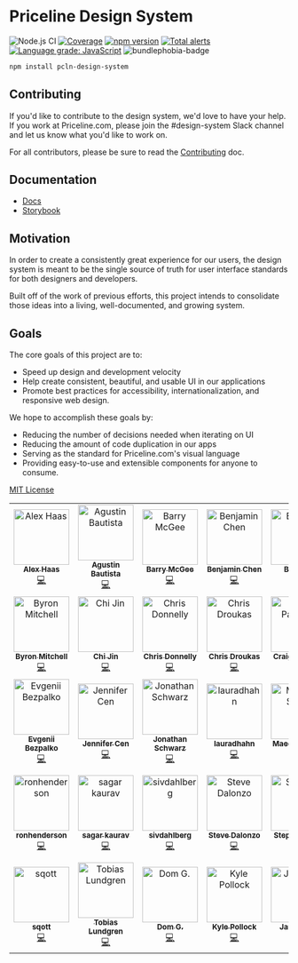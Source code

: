# Priceline Design System

![Node.js CI](https://github.com/priceline/design-system/workflows/Node.js%20CI/badge.svg)
[![Coverage][coverage-badge]][coverage]
[![npm version][npm version]][npm version]
[![Total alerts](https://img.shields.io/lgtm/alerts/g/priceline/design-system.svg?logo=lgtm&logoWidth=18)](https://lgtm.com/projects/g/priceline/design-system/alerts/)
[![Language grade: JavaScript](https://img.shields.io/lgtm/grade/javascript/g/priceline/design-system.svg?logo=lgtm&logoWidth=18)](https://lgtm.com/projects/g/priceline/design-system/context:javascript)
![bundlephobia-badge]

```sh
npm install pcln-design-system
```

## Contributing

If you'd like to contribute to the design system, we'd love to have your help. If you work at Priceline.com, please join the #design-system Slack channel and let us know what you'd like to work on.

For all contributors, please be sure to read the [Contributing](CONTRIBUTING.md) doc.

## Documentation

- [Docs][site]
- [Storybook][storybook]

## Motivation

In order to create a consistently great experience for our users, the design system is meant to be the single source of truth for user interface standards for both designers and developers.

Built off of the work of previous efforts, this project intends to consolidate those ideas into a living, well-documented, and growing system.

## Goals

The core goals of this project are to:

- Speed up design and development velocity
- Help create consistent, beautiful, and usable UI in our applications
- Promote best practices for accessibility, internationalization, and
  responsive web design.

We hope to accomplish these goals by:

- Reducing the number of decisions needed when iterating on UI
- Reducing the amount of code duplication in our apps
- Serving as the standard for Priceline.com's visual language
- Providing easy-to-use and extensible components for anyone to consume.

[MIT License](LICENSE.md)

<!-- ALL-CONTRIBUTORS-LIST:START - Do not remove or modify this section -->
<!-- prettier-ignore-start -->
<!-- markdownlint-disable -->
<table>
  <tr>
    <td align="center"><a href="https://github.com/haasalex16"><img src="https://avatars3.githubusercontent.com/u/10518812?v=4" width="100px;" alt="Alex Haas"/><br /><sub><b>Alex Haas</b></sub></a><br /><a href="https://github.com/Priceline/design-system/commits?author=haasalex16" title="Code">💻</a></td>
    <td align="center"><a href="http://www.agustinbautista.com/"><img src="https://avatars0.githubusercontent.com/u/5533800?v=4" width="100px;" alt="Agustin Bautista"/><br /><sub><b>Agustin Bautista</b></sub></a><br /><a href="https://github.com/Priceline/design-system/commits?author=abautist" title="Code">💻</a></td>
    <td align="center"><a href="http://www.barrymcgee.co.uk"><img src="https://avatars0.githubusercontent.com/u/505570?v=4" width="100px;" alt="Barry McGee"/><br /><sub><b>Barry McGee</b></sub></a><br /><a href="https://github.com/Priceline/design-system/commits?author=barrymcgee" title="Code">💻</a></td>
    <td align="center"><a href="https://linkedin.com/in/benicheni"><img src="https://avatars2.githubusercontent.com/u/6441326?v=4" width="100px;" alt="Benjamin Chen"/><br /><sub><b>Benjamin Chen</b></sub></a><br /><a href="https://github.com/Priceline/design-system/commits?author=BeniCheni" title="Code">💻</a></td>
    <td align="center"><a href="https://github.com/bertya"><img src="https://avatars3.githubusercontent.com/u/9540294?v=4" width="100px;" alt="Bing Bai"/><br /><sub><b>Bing Bai</b></sub></a><br /><a href="https://github.com/Priceline/design-system/commits?author=bertya" title="Code">💻</a></td>
    <td align="center"><a href="https://jxnblk.com"><img src="https://avatars2.githubusercontent.com/u/3451712?v=4" width="100px;" alt="Brent Jackson"/><br /><sub><b>Brent Jackson</b></sub></a><br /><a href="https://github.com/Priceline/design-system/commits?author=jxnblk" title="Code">💻</a></td>
    <td align="center"><a href="https://github.com/broox9"><img src="https://avatars1.githubusercontent.com/u/370264?v=4" width="100px;" alt="Brookes Stephens"/><br /><sub><b>Brookes Stephens</b></sub></a><br /><a href="https://github.com/Priceline/design-system/commits?author=broox9" title="Code">💻</a></td>
  </tr>
  <tr>
    <td align="center"><a href="https://github.com/byrekt"><img src="https://avatars2.githubusercontent.com/u/1385339?v=4" width="100px;" alt="Byron Mitchell"/><br /><sub><b>Byron Mitchell</b></sub></a><br /><a href="https://github.com/Priceline/design-system/commits?author=byrekt" title="Code">💻</a></td>
    <td align="center"><a href="https://github.com/jinchi2013"><img src="https://avatars0.githubusercontent.com/u/15325954?v=4" width="100px;" alt="Chi Jin"/><br /><sub><b>Chi Jin</b></sub></a><br /><a href="https://github.com/Priceline/design-system/commits?author=jinchi2013" title="Code">💻</a></td>
    <td align="center"><a href="https://github.com/donnobot"><img src="https://avatars2.githubusercontent.com/u/1270178?v=4" width="100px;" alt="Chris Donnelly"/><br /><sub><b>Chris Donnelly</b></sub></a><br /><a href="https://github.com/Priceline/design-system/commits?author=donnobot" title="Code">💻</a></td>
    <td align="center"><a href="http://chrisdroukas.com"><img src="https://avatars0.githubusercontent.com/u/1759514?v=4" width="100px;" alt="Chris Droukas"/><br /><sub><b>Chris Droukas</b></sub></a><br /><a href="https://github.com/Priceline/design-system/commits?author=chrisdroukas" title="Code">💻</a></td>
    <td align="center"><a href="https://unscsprt.github.com"><img src="https://avatars1.githubusercontent.com/u/3260642?v=4" width="100px;" alt="Craig Palermo"/><br /><sub><b>Craig Palermo</b></sub></a><br /><a href="https://github.com/Priceline/design-system/commits?author=unscsprt" title="Code">💻</a></td>
    <td align="center"><a href="https://github.com/daljeetk"><img src="https://avatars3.githubusercontent.com/u/32394093?v=4" width="100px;" alt="daljeetk"/><br /><sub><b>daljeetk</b></sub></a><br /><a href="https://github.com/Priceline/design-system/commits?author=daljeetk" title="Code">💻</a></td>
    <td align="center"><a href="http://evanpipta.com"><img src="https://avatars3.githubusercontent.com/u/9023427?v=4" width="100px;" alt="Evan Pipta"/><br /><sub><b>Evan Pipta</b></sub></a><br /><a href="https://github.com/Priceline/design-system/commits?author=747823" title="Code">💻</a></td>
  </tr>
  <tr>
    <td align="center"><a href="https://github.com/Degron"><img src="https://avatars0.githubusercontent.com/u/14366048?v=4" width="100px;" alt="Evgenii Bezpalko"/><br /><sub><b>Evgenii Bezpalko</b></sub></a><br /><a href="https://github.com/Priceline/design-system/commits?author=Degron" title="Code">💻</a></td>
    <td align="center"><a href="https://github.com/cenjennifer"><img src="https://avatars3.githubusercontent.com/u/6467349?v=4" width="100px;" alt="Jennifer Cen"/><br /><sub><b>Jennifer Cen</b></sub></a><br /><a href="https://github.com/Priceline/design-system/commits?author=cenjennifer" title="Code">💻</a></td>
    <td align="center"><a href="https://github.com/jes708"><img src="https://avatars3.githubusercontent.com/u/16601510?v=4" width="100px;" alt="Jonathan Schwarz"/><br /><sub><b>Jonathan Schwarz</b></sub></a><br /><a href="https://github.com/Priceline/design-system/commits?author=jes708" title="Code">💻</a></td>
    <td align="center"><a href="https://github.com/lauradhahn"><img src="https://avatars1.githubusercontent.com/u/2086094?v=4" width="100px;" alt="lauradhahn"/><br /><sub><b>lauradhahn</b></sub></a><br /><a href="https://github.com/Priceline/design-system/commits?author=lauradhahn" title="Code">💻</a></td>
    <td align="center"><a href="https://github.com/msafari"><img src="https://avatars0.githubusercontent.com/u/5679105?v=4" width="100px;" alt="Maedeh Safari"/><br /><sub><b>Maedeh Safari</b></sub></a><br /><a href="https://github.com/Priceline/design-system/commits?author=msafari" title="Code">💻</a></td>
    <td align="center"><a href="https://github.com/hakimelek"><img src="https://avatars1.githubusercontent.com/u/1974993?v=4" width="100px;" alt="Malek Hakim"/><br /><sub><b>Malek Hakim</b></sub></a><br /><a href="https://github.com/Priceline/design-system/commits?author=hakimelek" title="Code">💻</a></td>
    <td align="center"><a href="http://www.rinakrevat.com"><img src="https://avatars1.githubusercontent.com/u/1365995?v=4" width="100px;" alt="Rina Krevat"/><br /><sub><b>Rina Krevat</b></sub></a><br /><a href="https://github.com/Priceline/design-system/commits?author=krevat" title="Code">💻</a></td>
  </tr>
  <tr>
    <td align="center"><a href="https://github.com/ronhenderson"><img src="https://avatars1.githubusercontent.com/u/5322552?v=4" width="100px;" alt="ronhenderson"/><br /><sub><b>ronhenderson</b></sub></a><br /><a href="https://github.com/Priceline/design-system/commits?author=ronhenderson" title="Code">💻</a></td>
    <td align="center"><a href="https://github.com/sagarkaurav"><img src="https://avatars0.githubusercontent.com/u/8871080?v=4" width="100px;" alt="sagar kaurav"/><br /><sub><b>sagar kaurav</b></sub></a><br /><a href="https://github.com/Priceline/design-system/commits?author=sagarkaurav" title="Code">💻</a></td>
    <td align="center"><a href="https://github.com/sivdahlberg"><img src="https://avatars3.githubusercontent.com/u/15033101?v=4" width="100px;" alt="sivdahlberg"/><br /><sub><b>sivdahlberg</b></sub></a><br /><a href="https://github.com/Priceline/design-system/commits?author=sivdahlberg" title="Code">💻</a></td>
    <td align="center"><a href="https://github.com/sdalonzo"><img src="https://avatars0.githubusercontent.com/u/2132853?v=4" width="100px;" alt="Steve Dalonzo"/><br /><sub><b>Steve Dalonzo</b></sub></a><br /><a href="https://github.com/Priceline/design-system/commits?author=sdalonzo" title="Code">💻</a></td>
    <td align="center"><a href="https://github.com/stephensulik"><img src="https://avatars2.githubusercontent.com/u/2953256?v=4" width="100px;" alt="Stephen Sulik"/><br /><sub><b>Stephen Sulik</b></sub></a><br /><a href="https://github.com/Priceline/design-system/commits?author=stephensulik" title="Code">💻</a></td>
    <td align="center"><a href="https://github.com/tfquirk"><img src="https://avatars.githubusercontent.com/tfquirk" width="100px;" alt="Timothy Quirk"/><br /><sub><b>Timothy Quirk</b></sub></a><br /><a href="https://github.com/Priceline/design-system/commits?author=tfquirk" title="Code">💻</a></td>
    <td align="center"><a href="https://github.com/tornglintaffychen"><img src="https://avatars1.githubusercontent.com/u/16071129?v=4" width="100px;" alt="Torng-Lin (Taffy) Chen"/><br /><sub><b>Torng-Lin (Taffy) Chen</b></sub></a><br /><a href="https://github.com/Priceline/design-system/commits?author=tornglintaffychen" title="Code">💻</a></td>
  </tr>
  <tr>
    <td align="center"><a href="http://scottgary.com"><img src="https://avatars3.githubusercontent.com/u/45636494?v=4" width="100px;" alt="sqott"/><br /><sub><b>sqott</b></sub></a><br /><a href="https://github.com/Priceline/design-system/commits?author=sqott" title="Code">💻</a></td>
    <td align="center"><a href="https://lundgren.tech"><img src="https://avatars2.githubusercontent.com/u/862774?v=4" width="100px;" alt="Tobias Lundgren"/><br /><sub><b>Tobias Lundgren</b></sub></a><br /><a href="https://github.com/Priceline/design-system/commits?author=lundgren2" title="Code">💻</a></td>
    <td align="center"><a href="https://github.com/zerodom30"><img src="https://avatars0.githubusercontent.com/u/3496298?v=4" width="100px;" alt="Dom G."/><br /><sub><b>Dom G.</b></sub></a><br /><a href="https://github.com/Priceline/design-system/commits?author=zerodom30" title="Code">💻</a></td>
    <td align="center"><a href="https://github.com/unixchad"><img src="https://avatars1.githubusercontent.com/u/3157593?v=4" width="100px;" alt="Kyle Pollock"/><br /><sub><b>Kyle Pollock</b></sub></a><br /><a href="https://github.com/Priceline/design-system/commits?author=unixchad" title="Code">💻</a></td>
    <td align="center"><a href="https://github.com/James300"><img src="https://avatars0.githubusercontent.com/u/9325039?v=4" width="100px;" alt="James300"/><br /><sub><b>James300</b></sub></a><br /><a href="https://github.com/Priceline/design-system/commits?author=James300" title="Code">💻</a></td>
  </tr>
</table>

<!-- markdownlint-enable -->
<!-- prettier-ignore-end -->

<!-- ALL-CONTRIBUTORS-LIST:END -->

[coverage]: https://codecov.io/github/priceline/design-system
[coverage-badge]: https://img.shields.io/codecov/c/github/priceline/design-system.svg?style=flat-square
[npm version]: https://img.shields.io/npm/v/pcln-design-system.svg?style=flat-square
[site]: https://priceline.github.io/design-system/
[storybook]: https://priceline.github.io/design-system/storybook/
[bundlephobia-badge]: https://badgen.net/bundlephobia/minzip/pcln-design-system?color=cyan
